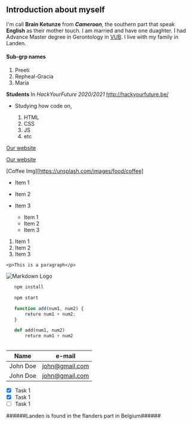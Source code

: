 ## Introduction about myself ##

I'm call **Brain Ketunze** from **_Cameroon_**, the southern part that speak __**English**__ as their mother touch. I am married and have one duaghter. I had Advance Master degree in Gerontology in [VUB](https://www.vub.be/). I live with my family in Landen.

<!-- First class subgrp mates-->

#### Sub-grp names #### 

1. Preeti
2. Repheal-Gracia
3. Maria

**Students** In _HackYourFuture 2020/2021_
 <http://hackyourfuture.be/>
  
  * Studying how code on,

     1. HTML
     2. CSS
     3. JS
     4. etc 
   
<!-- Webpage -->

[Our website](http://hackyourfuture.be)

[Our website](http://hackyourfuture.be "Our website")

<!-- Images --->

[Coffee Img][https://unsplash.com/images/food/coffee]

<!-- UL -->

* Item 1
* Item 2
* Item 3
  * Item 1
  * Item 2
  * Item 3

  <!-- OL -->

1. Item 1
2. Item 2
3. Item 3

<!-- Inline Code Block -->

`<p>This is a paragraph</p>`

<!-- Images -->

![Markdown Logo](https://markdown-here.com/img/icon265.png)


<!-- Github Markdown-->

<!-- Code Block -->
<!-- git -->
```bash
   npm install

   npm start
```
<!-- JS -->

```javascript
   function add(num1, num2) {
       reture num1 + num2;
   }
```
<!-- python -->

```python
   def add(num1, num2) 
       reture num1 + num2
   
```

<!-- Tables -->

| Name    | e-mail           |
| --------| --------        | 
| John Doe| john@gmail.com  |
| John Doe| john@gmail.com  | 


<!-- Task List -->

* [x] Task 1
* [x] Task 1
* [ ] Task 1
 
<!-- Landen-->

######Landen is found in the flanders part in Belgium######